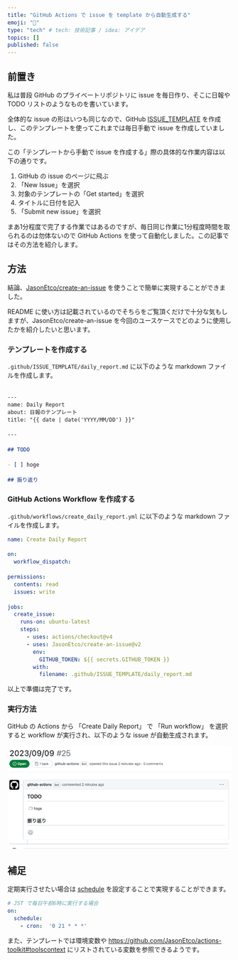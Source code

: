 ```yaml
---
title: "GitHub Actions で issue を template から自動生成する"
emoji: "👋"
type: "tech" # tech: 技術記事 / idea: アイデア
topics: []
published: false
---
```


## 前置き

私は普段 GitHub のプライベートリポジトリに issue を毎日作り、そこに日報や TODO リストのようなものを書いています。

全体的な issue の形はいつも同じなので、GitHub [ISSUE_TEMPLATE](https://docs.github.com/ja/communities/using-templates-to-encourage-useful-issues-and-pull-requests/manually-creating-a-single-issue-template-for-your-repository) を作成し、このテンプレートを使ってこれまでは毎日手動で issue を作成していました。

この「テンプレートから手動で issue を作成する」際の具体的な作業内容は以下の通りです。

1. GitHub の issue のページに飛ぶ
2. 「New Issue」を選択
3. 対象のテンプレートの「Get started」を選択
4. タイトルに日付を記入
5. 「Submit new issue」を選択

まあ1分程度で完了する作業ではあるのですが、毎日同じ作業に1分程度時間を取られるのは勿体ないので GitHub Actions を使って自動化しました。この記事ではその方法を紹介します。

## 方法

結論、[JasonEtco/create-an-issue](https://github.com/JasonEtco/create-an-issue) を使うことで簡単に実現することができました。

README に使い方は記載されているのでそちらをご覧頂くだけで十分な気もしますが、JasonEtco/create-an-issue を今回のユースケースでどのように使用したかを紹介したいと思います。

### テンプレートを作成する

`.github/ISSUE_TEMPLATE/daily_report.md` に以下のような markdown ファイルを作成します。

```md

---
name: Daily Report
about: 日報のテンプレート
title: "{{ date | date('YYYY/MM/DD') }}"

---

## TODO

- [ ] hoge

## 振り返り

```

### GitHub Actions Workflow を作成する

`.github/workflows/create_daily_report.yml` に以下のような markdown ファイルを作成します。

```yml
name: Create Daily Report

on:
  workflow_dispatch:

permissions:
  contents: read
  issues: write 

jobs:
  create_issue:
    runs-on: ubuntu-latest
    steps:
      - uses: actions/checkout@v4
      - uses: JasonEtco/create-an-issue@v2
        env:
          GITHUB_TOKEN: ${{ secrets.GITHUB_TOKEN }}
        with:
          filename: .github/ISSUE_TEMPLATE/daily_report.md
```

以上で準備は完了です。

### 実行方法

GitHub の Actions から 「Create Daily Report」 で 「Run workflow」 を選択すると workflow が実行され、以下のような issue が自動生成されます。

![](/images/5f395913671d64-1.png)

## 補足

定期実行させたい場合は [schedule](https://docs.github.com/en/actions/using-workflows/events-that-trigger-workflows#schedule) を設定することで実現することができます。

```yml
# JST で毎日午前6時に実行する場合
on:
  schedule:
    - cron:  '0 21 * * *'
```

また、テンプレートでは環境変数や https://github.com/JasonEtco/actions-toolkit#toolscontext にリストされている変数を参照できるようです。

